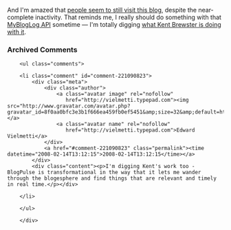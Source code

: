 And I'm amazed that [people seem to still visit this blog](#text-1), despite the near-complete inactivity.  That reminds me, I really should do something with that [MyBlogLog API](http://developer.yahoo.com/mybloglog/) sometime — I'm totally digging [what Kent Brewster is doing with it](http://kentbrewster.com/first-steps-with-the-mybloglog-api/).

<div id="comments" class="comments archived-comments">
            <h3>Archived Comments</h3>
            
        <ul class="comments">
            
        <li class="comment" id="comment-221090823">
            <div class="meta">
                <div class="author">
                    <a class="avatar image" rel="nofollow" 
                       href="http://vielmetti.typepad.com"><img src="http://www.gravatar.com/avatar.php?gravatar_id=8f0aa0bfc3e3b1f666ea459fb0ef5451&amp;size=32&amp;default=http://mediacdn.disqus.com/1320279820/images/noavatar32.png"/></a>
                    <a class="avatar name" rel="nofollow" 
                       href="http://vielmetti.typepad.com">Edward Vielmetti</a>
                </div>
                <a href="#comment-221090823" class="permalink"><time datetime="2008-02-14T13:12:15">2008-02-14T13:12:15</time></a>
            </div>
            <div class="content"><p>I'm digging Kent's work too - BlogPulse is transformational in the way that it lets me wander through the blogesphere and find things that are relevant and timely in real time.</p></div>
            
        </li>
    
        </ul>
    
        </div>
    